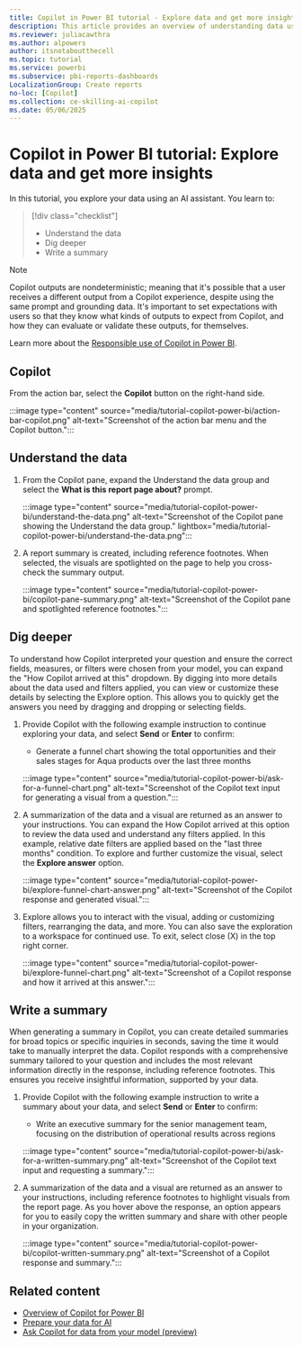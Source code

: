 ```yaml
---
title: Copilot in Power BI tutorial - Explore data and get more insights
description: This article provides an overview of understanding data using Copilot in Power BI in the cloud service.
ms.reviewer: juliacawthra
ms.author: alpowers
author: itsnotaboutthecell
ms.topic: tutorial
ms.service: powerbi
ms.subservice: pbi-reports-dashboards
LocalizationGroup: Create reports
no-loc: [Copilot]
ms.collection: ce-skilling-ai-copilot
ms.date: 05/06/2025
---
```


# Copilot in Power BI tutorial: Explore data and get more insights

In this tutorial, you explore your data using an AI assistant. You learn to:

> [!div class="checklist"]
>
> * Understand the data
> * Dig deeper
> * Write a summary

> [!NOTE]
> Copilot outputs are nondeterministic; meaning that it's possible that a user receives a different output from a Copilot experience, despite using the same prompt and grounding data. It's important to set expectations with users so that they know what kinds of outputs to expect from Copilot, and how they can evaluate or validate these outputs, for themselves.
>
> Learn more about the [Responsible use of Copilot in Power BI](copilot-integration.md#responsible-use-of-copilot-in-power-bi).

## Copilot

From the action bar, select the **Copilot** button on the right-hand side.

:::image type="content" source="media/tutorial-copilot-power-bi/action-bar-copilot.png" alt-text="Screenshot of the action bar menu and the Copilot button.":::

## Understand the data

1. From the Copilot pane, expand the Understand the data group and select the **What is this report page about?** prompt.

    :::image type="content" source="media/tutorial-copilot-power-bi/understand-the-data.png" alt-text="Screenshot of the Copilot pane showing the Understand the data group." lightbox="media/tutorial-copilot-power-bi/understand-the-data.png":::

1. A report summary is created, including reference footnotes. When selected, the visuals are spotlighted on the page to help you cross-check the summary output.

    :::image type="content" source="media/tutorial-copilot-power-bi/copilot-pane-summary.png" alt-text="Screenshot of the Copilot pane and spotlighted reference footnotes.":::

## Dig deeper

To understand how Copilot interpreted your question and ensure the correct fields, measures, or filters were chosen from your model, you can expand the "How Copilot arrived at this" dropdown. By digging into more details about the data used and filters applied, you can view or customize these details by selecting the Explore option. This allows you to quickly get the answers you need by dragging and dropping or selecting fields.

1. Provide Copilot with the following example instruction to continue exploring your data, and select **Send** or **Enter** to confirm:
    - Generate a funnel chart showing the total opportunities and their sales stages for Aqua products over the last three months

    :::image type="content" source="media/tutorial-copilot-power-bi/ask-for-a-funnel-chart.png" alt-text="Screenshot of the Copilot text input for generating a visual from a question.":::

1. A summarization of the data and a visual are returned as an answer to your instructions. You can expand the How Copilot arrived at this option to review the data used and understand any filters applied. In this example, relative date filters are applied based on the "last three months" condition. To explore and further customize the visual, select the **Explore answer** option.

    :::image type="content" source="media/tutorial-copilot-power-bi/explore-funnel-chart-answer.png" alt-text="Screenshot of the Copilot response and generated visual.":::

1. Explore allows you to interact with the visual, adding or customizing filters, rearranging the data, and more. You can also save the exploration to a workspace for continued use. To exit, select close (X) in the top right corner.

    :::image type="content" source="media/tutorial-copilot-power-bi/explore-funnel-chart.png" alt-text="Screenshot of a Copilot response and how it arrived at this answer.":::

## Write a summary

When generating a summary in Copilot, you can create detailed summaries for broad topics or specific inquiries in seconds, saving the time it would take to manually interpret the data. Copilot responds with a comprehensive summary tailored to your question and includes the most relevant information directly in the response, including reference footnotes. This ensures you receive insightful information, supported by your data.

1. Provide Copilot with the following example instruction to write a summary about your data, and select **Send** or **Enter** to confirm:
    - Write an executive summary for the senior management team, focusing on the distribution of operational results across regions

    :::image type="content" source="media/tutorial-copilot-power-bi/ask-for-a-written-summary.png" alt-text="Screenshot of the Copilot text input and requesting a summary.":::

1. A summarization of the data and a visual are returned as an answer to your instructions, including reference footnotes to highlight visuals from the report page. As you hover above the response, an option appears for you to easily copy the written summary and share with other people in your organization.

    :::image type="content" source="media/tutorial-copilot-power-bi/copilot-written-summary.png" alt-text="Screenshot of a Copilot response and summary.":::

## Related content

- [Overview of Copilot for Power BI](copilot-introduction.md)
- [Prepare your data for AI](copilot-prepare-data-ai.md)
- [Ask Copilot for data from your model (preview)](copilot-ask-data-question.md)